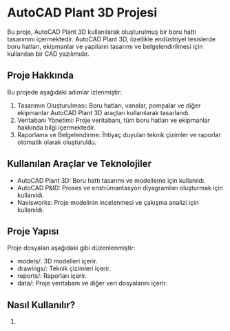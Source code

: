 # AutoCAD Plant 3D Projesi

Bu proje, AutoCAD Plant 3D kullanılarak oluşturulmuş bir boru hattı tasarımını içermektedir. AutoCAD Plant 3D, özellikle endüstriyel tesislerde boru hatları, ekipmanlar ve yapıların tasarımı ve belgelendirilmesi için kullanılan bir CAD yazılımıdır.

## Proje Hakkında

Bu projede aşağıdaki adımlar izlenmiştir:

1. Tasarımın Oluşturulması: Boru hatları, vanalar, pompalar ve diğer ekipmanlar AutoCAD Plant 3D araçları kullanılarak tasarlandı.
2. Veritabanı Yönetimi: Proje veritabanı, tüm boru hatları ve ekipmanlar hakkında bilgi içermektedir.
3. Raporlama ve Belgelendirme: İhtiyaç duyulan teknik çizimler ve raporlar otomatik olarak oluşturuldu.

## Kullanılan Araçlar ve Teknolojiler

- AutoCAD Plant 3D: Boru hattı tasarımı ve modelleme için kullanıldı.
- AutoCAD P&ID: Proses ve enstrümantasyon diyagramları oluşturmak için kullanıldı.
- Navisworks: Proje modelinin incelenmesi ve çakışma analizi için kullanıldı.

## Proje Yapısı

Proje dosyaları aşağıdaki gibi düzenlenmiştir:

- models/: 3D modelleri içerir.
- drawings/: Teknik çizimleri içerir.
- reports/: Raporları içerir.
- data/: Proje veritabanı ve diğer veri dosyalarını içerir.

## Nasıl Kullanılır?

1. 
